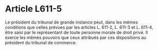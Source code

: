 # Article L611-5

Le président du tribunal de grande instance peut, dans les mêmes conditions que celles prévues par les articles L. 611-2, L. 611-3 et L. 611-4, être saisi par le représentant de toute personne morale de droit privé. Il exerce les mêmes pouvoirs que ceux attribués par ces dispositions au président du tribunal de commerce.